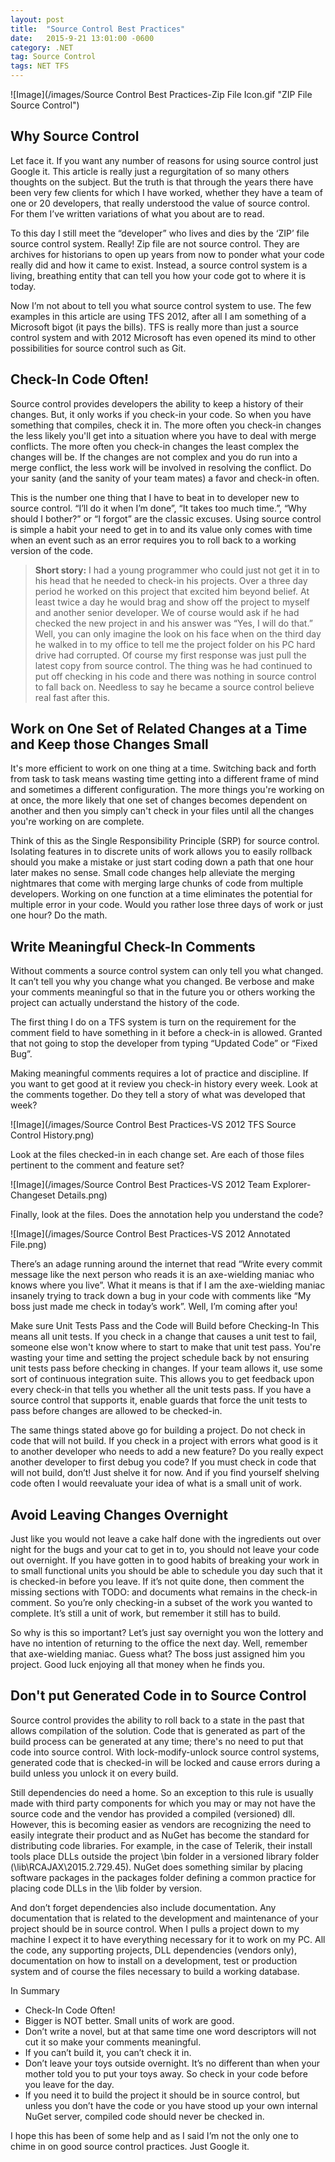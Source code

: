 ```yaml
---
layout: post
title:  "Source Control Best Practices"
date:   2015-9-21 13:01:00 -0600
category: .NET
tag: Source Control
tags: NET TFS
---
```


![Image](/images/Source Control Best Practices-Zip File Icon.gif "ZIP File Source Control")

## Why Source Control

Let face it.  If you want any number of reasons for using source control just Google it.  This article is really just a regurgitation of so many others thoughts on the subject.  But the truth is that through the years there have been very few clients for which I have worked, whether they have a team of one or 20 developers, that really understood the value of source control.  For them I’ve written variations of what you about are to read.

To this day I still meet the “developer” who lives and dies by the ‘ZIP’ file source control system.  Really!  Zip file are not source control.  They are archives for historians to open up years from now to ponder what your code really did and how it came to exist.  Instead, a source control system is a living, breathing entity that can tell you how your code got to where it is today. 

Now I’m not about to tell you what source control system to use.  The few examples in this article are using TFS 2012, after all I am something of a Microsoft bigot (it pays the bills).  TFS is really more than just a source control system and with 2012 Microsoft has even opened its mind to other possibilities for source control such as Git.

## Check-In Code Often!

Source control provides developers the ability to keep a history of their changes.  But, it only works if you check-in your code.  So when you have something that compiles, check it in.  The more often you check-in changes the less likely you'll get into a situation where you have to deal with merge conflicts.  The more often you check-in changes the least complex the changes will be.  If the changes are not complex and you do run into a merge conflict, the less work will be involved in resolving the conflict.  Do your sanity (and the sanity of your team mates) a favor and check-in often.

This is the number one thing that I have to beat in to developer new to source control.  “I’ll do it when I’m done”, “It takes too much time.”, “Why should I bother?” or “I forgot” are the classic excuses.  Using source control is simple a habit your need to get in to and its value only comes with time when an event such as an error requires you to roll back to a working version of the code.

> **Short story:** I had a young programmer who could just not get it in to his head that he needed to check-in his projects.  Over a three day period he worked on this project that excited him beyond belief.  At least twice a day he would brag and show off the project to myself and another senior developer.  We of course would ask if he had checked the new project in and his answer was “Yes, I will do that.”  Well, you can only imagine the look on his face when on the third day he walked in to my office to tell me the project folder on his PC hard drive had corrupted.  Of course my first response was just pull the latest copy from source control.  The thing was he had continued to put off checking in his code and there was nothing in source control to fall back on.  Needless to say he became a source control believe real fast after this.

## Work on One Set of Related Changes at a Time and Keep those Changes Small

It's more efficient to work on one thing at a time.  Switching back and forth from task to task means wasting time getting into a different frame of mind and sometimes a different configuration.  The more things you're working on at once, the more likely that one set of changes becomes dependent on another and then you simply can't check in your files until all the changes you're working on are complete.

Think of this as the Single Responsibility Principle (SRP) for source control.  Isolating features in to discrete units of work allows you to easily rollback should you make a mistake or just start coding down a path that one hour later makes no sense.   Small code changes help alleviate the merging nightmares that come with merging large chunks of code from multiple developers.   Working on one function at a time eliminates the potential for multiple error in your code.  Would you rather lose three days of work or just one hour?  Do the math.

## Write Meaningful Check-In Comments

Without comments a source control system can only tell you what changed.  It can’t tell you why you change what you changed.  Be verbose and make your comments meaningful so that in the future you or others working the project can actually understand the history of the code.

The first thing I do on a TFS system is turn on the requirement for the comment field to have something in it before a check-in is allowed.  Granted that not going to stop the developer from typing “Updated Code” or “Fixed Bug”.

Making meaningful comments requires a lot of practice and discipline.  If you want to get good at it review you check-in history every week.  Look at the comments together.  Do they tell a story of what was developed that week? 

![Image](/images/Source Control Best Practices-VS 2012 TFS Source Control History.png)

Look at the files checked-in in each change set.  Are each of those files pertinent to the comment and feature set?

![Image](/images/Source Control Best Practices-VS 2012 Team Explorer-Changeset Details.png)

Finally, look at the files.  Does the annotation help you understand the code?

![Image](/images/Source Control Best Practices-VS 2012 Annotated File.png)

There’s an adage running around the internet that read “Write every commit message like the next person who reads it is an axe-wielding maniac who knows where you live”.  What it means is that if I am the axe-wielding maniac insanely trying to track down a bug in your code with comments like “My boss just made me check in today’s work”.  Well, I’m coming after you!

Make sure Unit Tests Pass and the Code will Build before Checking-In
This means all unit tests.  If you check in a change that causes a unit test to fail, someone else won't know where to start to make that unit test pass.  You're wasting your time and setting the project schedule back by not ensuring unit tests pass before checking in changes.  If your team allows it, use some sort of continuous integration suite.  This allows you to get feedback upon every check-in that tells you whether all the unit tests pass.  If you have a source control that supports it, enable guards that force the unit tests to pass before changes are allowed to be checked-in.

The same things stated above go for building a project.  Do not check in code that will not build.  If you check in a project with errors what good is it to another developer who needs to add a new feature?  Do you really expect another developer to first debug you code?  If you must check in code that will not build, don’t!  Just shelve it for now.  And if you find yourself shelving code often I would reevaluate your idea of what is a small unit of work.

## Avoid Leaving Changes Overnight

Just like you would not leave a cake half done with the ingredients out over night for the bugs and your cat to get in to, you should not leave your code out overnight.  If you have gotten in to good habits of breaking your work in to small functional units you should be able to schedule you day such that it is checked-in before you leave.  If it’s not quite done, then comment the missing sections with TODO: and documents what remains in the check-in comment.  So you’re only checking-in a subset of the work you wanted to complete.  It’s still a unit of work, but remember it still has to build.

So why is this so important?  Let’s just say overnight you won the lottery and have no intention of returning to the office the next day.  Well, remember that axe-wielding maniac.  Guess what?  The boss just assigned him you project.  Good luck enjoying all that money when he finds you.

## Don't put Generated Code in to Source Control

Source control provides the ability to roll back to a state in the past that allows compilation of the solution.  Code that is generated as part of the build process can be generated at any time; there's no need to put that code into source control.  With lock-modify-unlock source control systems, generated code that is checked-in will be locked and cause errors during a build unless you unlock it on every build.

Still dependencies do need a home.  So an exception to this rule is usually made with third party components for which you may or may not have the source code and the vendor has provided a compiled (versioned) dll.  However, this is becoming easier as vendors are recognizing the need to easily integrate their product and as NuGet has become the standard for distributing code libraries.  For example, in the case of Telerik, their install tools place DLLs outside the project \bin folder in a versioned library folder (\lib\RCAJAX\2015.2.729.45). NuGet does something similar by placing software packages in the packages folder defining a common practice for placing code DLLs in the \lib folder by version.

And don’t forget dependencies also include documentation.  Any documentation that is related to the development and maintenance of your project should be in source control.  When I pulls a project down to my machine I expect it to have everything necessary for it to work on my PC.  All the code, any supporting projects, DLL dependencies (vendors only), documentation on how to install on a development, test or production system and of course the files necessary to build a working database.

In Summary
- Check-In Code Often!
- Bigger is NOT better.  Small units of work are good.
- Don’t write a novel, but at that same time one word descriptors will not cut it so make your comments meaningful.
- If you can’t build it, you can’t check it in.
- Don’t leave your toys outside overnight.  It’s no different than when your mother told you to put your toys away.  So check in your code before you leave for the day.
- If you need it to build the project it should be in source control, but unless you don’t have the code or you have stood up your own internal NuGet server, compiled code should never be checked in.

I hope this has been of some help and as I said I’m not the only one to chime in on good source control practices.  Just Google it.